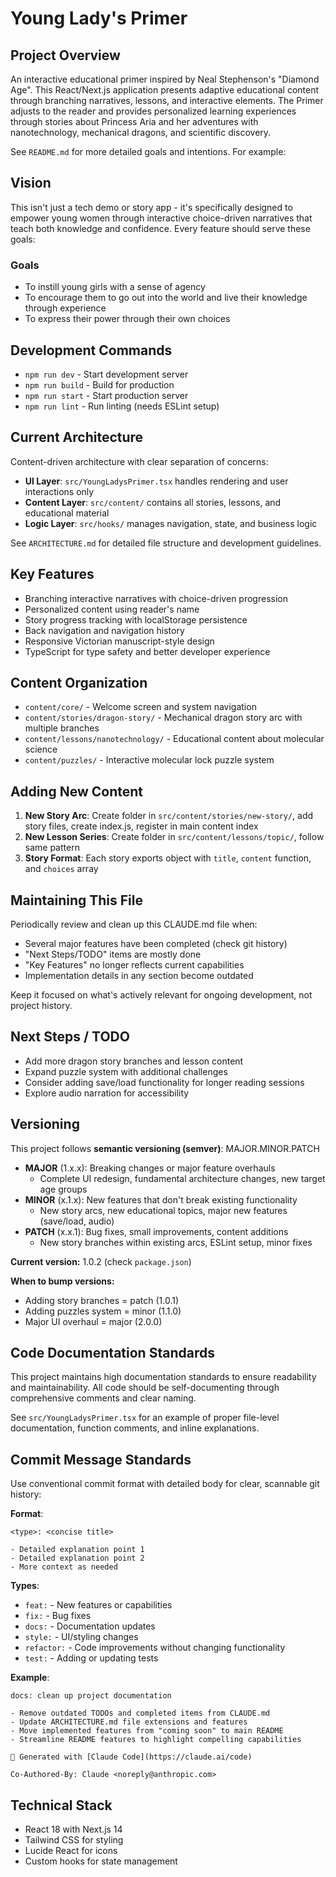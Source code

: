 # Young Lady's Primer

## Project Overview
An interactive educational primer inspired by Neal Stephenson's "Diamond Age". This React/Next.js application presents adaptive educational content through branching narratives, lessons, and interactive elements. The Primer adjusts to the reader and provides personalized learning experiences through stories about Princess Aria and her adventures with nanotechnology, mechanical dragons, and scientific discovery.

See `README.md` for more detailed goals and intentions. For example:

## Vision
This isn't just a tech demo or story app - it's specifically designed to empower young women through interactive choice-driven narratives that teach both knowledge and confidence. Every feature should serve these goals:
### Goals
- To instill young girls with a sense of agency 
- To encourage them to go out into the world and live their knowledge through experience
- To express their power through their own choices

## Development Commands
- `npm run dev` - Start development server
- `npm run build` - Build for production  
- `npm run start` - Start production server
- `npm run lint` - Run linting (needs ESLint setup)

## Current Architecture
Content-driven architecture with clear separation of concerns:
- **UI Layer**: `src/YoungLadysPrimer.tsx` handles rendering and user interactions only
- **Content Layer**: `src/content/` contains all stories, lessons, and educational material
- **Logic Layer**: `src/hooks/` manages navigation, state, and business logic

See `ARCHITECTURE.md` for detailed file structure and development guidelines.

## Key Features
- Branching interactive narratives with choice-driven progression
- Personalized content using reader's name
- Story progress tracking with localStorage persistence
- Back navigation and navigation history
- Responsive Victorian manuscript-style design
- TypeScript for type safety and better developer experience

## Content Organization
- `content/core/` - Welcome screen and system navigation
- `content/stories/dragon-story/` - Mechanical dragon story arc with multiple branches
- `content/lessons/nanotechnology/` - Educational content about molecular science
- `content/puzzles/` - Interactive molecular lock puzzle system

## Adding New Content
1. **New Story Arc**: Create folder in `src/content/stories/new-story/`, add story files, create index.js, register in main content index
2. **New Lesson Series**: Create folder in `src/content/lessons/topic/`, follow same pattern
3. **Story Format**: Each story exports object with `title`, `content` function, and `choices` array

## Maintaining This File
Periodically review and clean up this CLAUDE.md file when:
- Several major features have been completed (check git history)
- "Next Steps/TODO" items are mostly done
- "Key Features" no longer reflects current capabilities
- Implementation details in any section become outdated

Keep it focused on what's actively relevant for ongoing development, not project history.

## Next Steps / TODO
- Add more dragon story branches and lesson content
- Expand puzzle system with additional challenges
- Consider adding save/load functionality for longer reading sessions
- Explore audio narration for accessibility

## Versioning
This project follows **semantic versioning (semver)**: MAJOR.MINOR.PATCH

- **MAJOR** (1.x.x): Breaking changes or major feature overhauls
  - Complete UI redesign, fundamental architecture changes, new target age groups
- **MINOR** (x.1.x): New features that don't break existing functionality  
  - New story arcs, new educational topics, major new features (save/load, audio)
- **PATCH** (x.x.1): Bug fixes, small improvements, content additions
  - New story branches within existing arcs, ESLint setup, minor fixes

**Current version:** 1.0.2 (check `package.json`)

**When to bump versions:**
- Adding story branches = patch (1.0.1)
- Adding puzzles system = minor (1.1.0) 
- Major UI overhaul = major (2.0.0)

## Code Documentation Standards
This project maintains high documentation standards to ensure readability and maintainability. All code should be self-documenting through comprehensive comments and clear naming.

See `src/YoungLadysPrimer.tsx` for an example of proper file-level documentation, function comments, and inline explanations.

## Commit Message Standards
Use conventional commit format with detailed body for clear, scannable git history:

**Format**:
```
<type>: <concise title>

- Detailed explanation point 1
- Detailed explanation point 2
- More context as needed
```

**Types**:
- `feat:` - New features or capabilities
- `fix:` - Bug fixes
- `docs:` - Documentation updates
- `style:` - UI/styling changes
- `refactor:` - Code improvements without changing functionality
- `test:` - Adding or updating tests

**Example**:
```
docs: clean up project documentation

- Remove outdated TODOs and completed items from CLAUDE.md
- Update ARCHITECTURE.md file extensions and features
- Move implemented features from "coming soon" to main README
- Streamline README features to highlight compelling capabilities

🤖 Generated with [Claude Code](https://claude.ai/code)

Co-Authored-By: Claude <noreply@anthropic.com>
```

## Technical Stack
- React 18 with Next.js 14
- Tailwind CSS for styling
- Lucide React for icons
- Custom hooks for state management